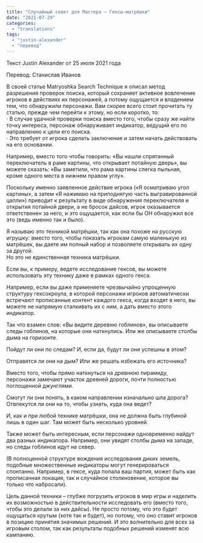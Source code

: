 ```yaml
---
title: "Случайный совет для Мастера – Гексы-матрёшки"
date: "2021-07-29"
categories: 
  - "translations"
tags: 
  - "justin-alexander"
  - "перевод"
---
```


Текст Justin Alexander от 25 июля 2021 года

Перевод: Станислав Иванов

В своей статье Matryoshka Search Technique я описал метод разрешения проверок поиска, который сохраняет активное вовлечение игроков в действиях их персонажей, а потому ощущается и владением тем, что обнаружили персонажи. Вам скорее всего стоит прочитать ту статью, прежде чем перейти к этому, но если коротко, то:  
· В случае удачной проверки поиска вместо того, чтобы сразу же найти точку интереса, персонаж обнаруживает индикатор, ведущий его по направлению к цели его поиска.  
· Это требует от игрока сделать заключение и затем начать действовать на его основании.

Например, вместо того чтобы говорить: «Вы нашли спрятанный переключатель в раме картины, что открывает потайную дверь», вы можете сказать: «Вы заметили, что рама картины слегка пыльная, кроме одного места в нижнем правом углу».

Поскольку именно заявленное действие игрока («Я осматриваю угол картины», а затем «Я нажимаю на приподнятую часть выгравированной цапли») приводит к результату в виде обнаружения переключателя и открытия потайной двери, а не бросок дайсов, игрок оказывается ответственен за него, и это ощущается, как если бы ОН обнаружил все это (ведь именно так и было).

Я называю это техникой матрёшки, так как она похоже на русскую игрушку: вместо того, чтобы показать игрокам самую маленькую из матрёшек, вы даете им полный набор и позволяете открывать их одну за другой.  
Но это не единственная техника матрёшки.

Если вы, к примеру, ведете исследование гексов, вы можете использовать эту технику даже в рамках одного гекса.

Например, если вы даже применяете чрезвычайно упрощенную структуру гексокроула, в которой персонажи игроков автоматически встречают прописанные контент каждого гекса, когда входят в него, вы можете не напрямую сталкивать их с ним, а дать вместо этого индикатор.

Так что взамен слов: «Вы видите деревню гоблинов», вы описываете следы гоблинов, на которые они наткнулись. Или же описываете столбы дыма на горизонте.

Пойдут ли они по следам? И, если да, будут ли они успешны в этом?

Отправятся ли они на дым? Или же решать избежать его источника?

Вместо того, чтобы прямо наткнуться на древнюю пирамиду, персонажи замечают участок древней дороги, почти полностью поглощенной джунглями.

Смогут ли они понять, в каком направлении изначально шла дорога? Отвлекутся ли они на то, чтобы узнать, куда она ведет?

И, как и при любой технике матрёшки, она не должна быть глубиной лишь в один шаг. Там может быть несколько уровней.

Также может быть интересным, если персонажи одновременно найдут два разных индикатора. Например, они увидят столбы дыма на западе, но следы гоблинов идут на север.

(В полноценной структуре вождения исследования диких земель, подобные множественные индикаторы могут генерироваться спонтанно. Например, в гексе, куда попала ваш партия, может быть как прописанная локация, так и случайное столкновение, которое вы только что набросали).

Цель данной техники – глубже погрузить игроков в мир игры и наделить их возможностью в действительности исследовать его (вместо того, чтобы это делали за них дайсы). Не просто потому, что это будет ощущаться крутым (хотя так и будет), но потому, что оно ставит игроков в позицию принятия значимых решений. И это волнительно для всех за игровым столом, так как результаты подобных решений изменят всю кампанию.
